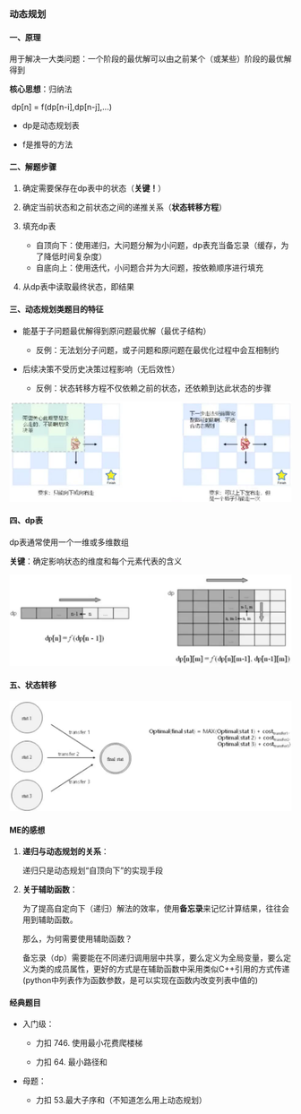 ### 动态规划
#### 一、原理
用于解决一大类问题：一个阶段的最优解可以由之前某个（或某些）阶段的最优解得到

**核心思想**：归纳法

​							dp[n] = f(dp[n-i],dp[n-j],...)

* dp是动态规划表

* f是推导的方法

#### 二、解题步骤
1. 确定需要保存在dp表中的状态（**关键！**）
2. 确定当前状态和之前状态之间的递推关系（**状态转移方程**）
3. 填充dp表
   * 自顶向下：使用递归，大问题分解为小问题，dp表充当备忘录（缓存，为了降低时间复杂度）
   * 自底向上：使用迭代，小问题合并为大问题，按依赖顺序进行填充

4. 从dp表中读取最终状态，即结果

#### 三、动态规划类题目的特征

* 能基于子问题最优解得到原问题最优解（最优子结构）

	* 反例：无法划分子问题，或子问题和原问题在最优化过程中会互相制约

* 后续决策不受历史决策过程影响（无后效性）
	* 反例：状态转移方程不仅依赖之前的状态，还依赖到达此状态的步骤

![](../image/dp_fail.png)

#### 四、dp表

dp表通常使用一个一维或多维数组

**关键**：确定影响状态的维度和每个元素代表的含义

![](../image/dp_definition.png)

#### 五、状态转移

![](../image/dp_func.png)

#### ME的感想

1. **递归与动态规划的关系**：

   递归只是动态规划“自顶向下”的实现手段

2. **关于辅助函数**：

   为了提高自定向下（递归）解法的效率，使用**备忘录**来记忆计算结果，往往会用到辅助函数。

   那么，为何需要使用辅助函数？

   备忘录（dp）需要能在不同递归调用层中共享，要么定义为全局变量，要么定义为类的成员属性，更好的方式是在辅助函数中采用类似C++引用的方式传递(python中列表作为函数参数，是可以实现在函数内改变列表中值的)

#### 经典题目

* 入门级：

  * 力扣 746. 使用最小花费爬楼梯

  * 力扣 64. 最小路径和

* 母题：

  * 力扣 53.最大子序和（不知道怎么用上动态规划）

